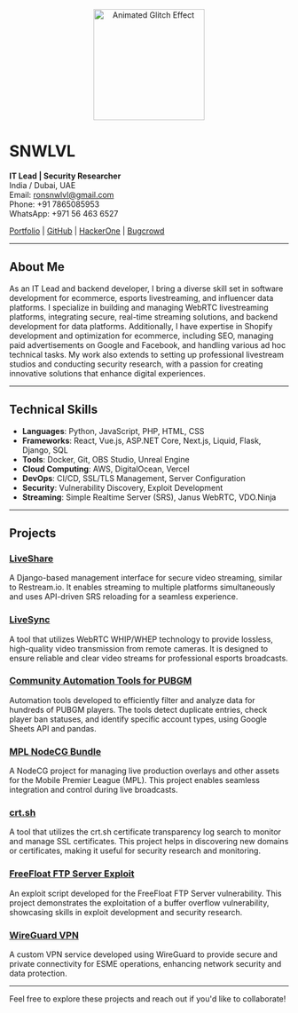 <div align="center">
  <img src="https://64.media.tumblr.com/a91b35ba35d824d871b2c11a2a432f0b/bda479dbf5b39840-a7/s540x810/4df993b052feaadf8c00275921a2683d3f9817f4.gif" width="200" alt="Animated Glitch Effect">
</div>

# SNWLVL

**IT Lead | Security Researcher**  
India / Dubai, UAE  
Email: [ronsnwlvl@gmail.com](mailto:ronsnwlvl@gmail.com)  
Phone: +91 7865085953 \
WhatsApp: +971 56 463 6527  

[Portfolio](https://snwlvl.github.io) | [GitHub](https://github.com/snwlvl) | [HackerOne](https://hackerone.com/snwlvl) | [Bugcrowd](https://bugcrowd.com/snwlvl)

---

## About Me

As an IT Lead and backend developer, I bring a diverse skill set in software development for ecommerce, esports livestreaming, and influencer data platforms. I specialize in building and managing WebRTC livestreaming platforms, integrating secure, real-time streaming solutions, and backend development for data platforms. Additionally, I have expertise in Shopify development and optimization for ecommerce, including SEO, managing paid advertisements on Google and Facebook, and handling various ad hoc technical tasks. My work also extends to setting up professional livestream studios and conducting security research, with a passion for creating innovative solutions that enhance digital experiences.

---

## Technical Skills

- **Languages**: Python, JavaScript, PHP, HTML, CSS
- **Frameworks**: React, Vue.js, ASP.NET Core, Next.js, Liquid, Flask, Django, SQL
- **Tools**: Docker, Git, OBS Studio, Unreal Engine
- **Cloud Computing**: AWS, DigitalOcean, Vercel
- **DevOps**: CI/CD, SSL/TLS Management, Server Configuration
- **Security**: Vulnerability Discovery, Exploit Development
- **Streaming**: Simple Realtime Server (SRS), Janus WebRTC, VDO.Ninja

---

## Projects

### [LiveShare](https://liveshare.arabesports.com/)
A Django-based management interface for secure video streaming, similar to Restream.io. It enables streaming to multiple platforms simultaneously and uses API-driven SRS reloading for a seamless experience.

### [LiveSync](https://vid.arabesports.com/livesync.html)
A tool that utilizes WebRTC WHIP/WHEP technology to provide lossless, high-quality video transmission from remote cameras. It is designed to ensure reliable and clear video streams for professional esports broadcasts.

### [Community Automation Tools for PUBGM](https://github.com/snwlvl/PUBGM-Community-Automation-Script)
Automation tools developed to efficiently filter and analyze data for hundreds of PUBGM players. The tools detect duplicate entries, check player ban statuses, and identify specific account types, using Google Sheets API and pandas.

### [MPL NodeCG Bundle](https://github.com/snwlvl/mpl-bundle/)
A NodeCG project for managing live production overlays and other assets for the Mobile Premier League (MPL). This project enables seamless integration and control during live broadcasts.

### [crt.sh](https://github.com/snwlvl/crt.sh)
A tool that utilizes the crt.sh certificate transparency log search to monitor and manage SSL certificates. This project helps in discovering new domains or certificates, making it useful for security research and monitoring.

### [FreeFloat FTP Server Exploit](https://github.com/snwlvl/FreeFloat-FTP-Server-Exploit)
An exploit script developed for the FreeFloat FTP Server vulnerability. This project demonstrates the exploitation of a buffer overflow vulnerability, showcasing skills in exploit development and security research.

### [WireGuard VPN](https://www.wireguard.com/)
A custom VPN service developed using WireGuard to provide secure and private connectivity for ESME operations, enhancing network security and data protection.

---

Feel free to explore these projects and reach out if you'd like to collaborate!
